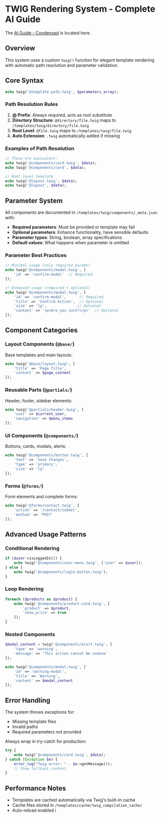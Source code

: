 # TWIG Rendering System - Complete AI Guide

The [AI Guide - Condensed](_ai_guide.md) is located here.  

## Overview
This system uses a custom `twig()` function for elegant template rendering with automatic path resolution and parameter validation.

## Core Syntax
```php
echo twig('@template-path.twig', $parameters_array);
```

### Path Resolution Rules
1. **@ Prefix**: Always required, acts as root substitute
2. **Directory Structure**: `@directory/file.twig` maps to `/templates/twig/directory/file.twig`
3. **Root Level**: `@file.twig` maps to `/templates/twig/file.twig`
4. **Auto Extension**: `.twig` automatically added if missing

### Examples of Path Resolution
```php
// These are equivalent:
echo twig('@components/card.twig', $data);
echo twig('@components/card', $data);

// Root level template
echo twig('@layout.twig', $data);
echo twig('@layout', $data);
```

## Parameter System
All components are documented in `/templates/twig/components/_meta.json` with:
- **Required parameters**: Must be provided or template may fail
- **Optional parameters**: Enhance functionality, have sensible defaults
- **Parameter types**: String, boolean, array specifications
- **Default values**: What happens when parameter is omitted

### Parameter Best Practices
```php
// Minimal usage (only required params)
echo twig('@components/modal.twig', [
    'id' => 'confirm-modal'  // Required
]);

// Enhanced usage (required + optional)
echo twig('@components/modal.twig', [
    'id' => 'confirm-modal',      // Required
    'title' => 'Confirm Action',  // Optional
    'size' => 'lg',              // Optional
    'content' => '<p>Are you sure?</p>'  // Optional
]);
```

## Component Categories

### Layout Components (`@base/`)
Base templates and main layouts:
```php
echo twig('@base/layout.twig', [
    'title' => 'Page Title',
    'content' => $page_content
]);
```

### Reusable Parts (`@partials/`)
Header, footer, sidebar elements:
```php
echo twig('@partials/header.twig', [
    'user' => $current_user,
    'navigation' => $menu_items
]);
```

### UI Components (`@components/`)
Buttons, cards, modals, alerts:
```php
echo twig('@components/button.twig', [
    'text' => 'Save Changes',
    'type' => 'primary',
    'size' => 'lg'
]);
```

### Forms (`@forms/`)
Form elements and complete forms:
```php
echo twig('@forms/contact.twig', [
    'action' => '/contact/submit',
    'method' => 'POST'
]);
```

## Advanced Usage Patterns

### Conditional Rendering
```php
if ($user->isLoggedIn()) {
    echo twig('@components/user-menu.twig', ['user' => $user]);
} else {
    echo twig('@components/login-button.twig');
}
```

### Loop Rendering
```php
foreach ($products as $product) {
    echo twig('@components/product-card.twig', [
        'product' => $product,
        'show_price' => true
    ]);
}
```

### Nested Components
```php
$modal_content = twig('@components/alert.twig', [
    'type' => 'warning',
    'message' => 'This action cannot be undone'
]);

echo twig('@components/modal.twig', [
    'id' => 'warning-modal',
    'title' => 'Warning',
    'content' => $modal_content
]);
```

## Error Handling
The system throws exceptions for:
- Missing template files
- Invalid paths
- Required parameters not provided

Always wrap in try-catch for production:
```php
try {
    echo twig('@components/card.twig', $data);
} catch (Exception $e) {
    error_log("Twig error: " . $e->getMessage());
    // Show fallback content
}
```

## Performance Notes
- Templates are cached automatically via Twig's built-in cache
- Cache files stored in `/templates/cache/twig_compilation_cache/`
- Auto-reload enabled i